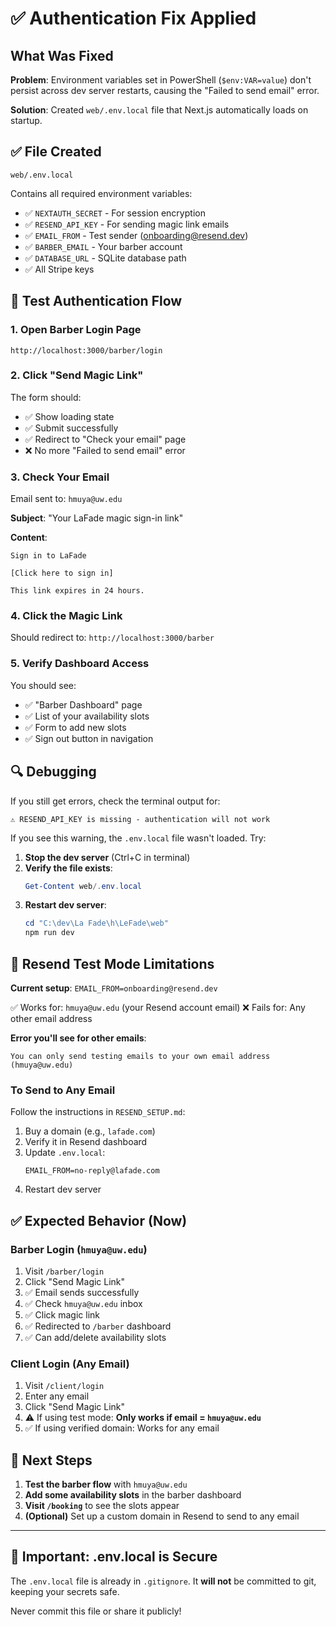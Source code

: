 # ✅ Authentication Fix Applied

## What Was Fixed

**Problem**: Environment variables set in PowerShell (`$env:VAR=value`) don't persist across dev server restarts, causing the "Failed to send email" error.

**Solution**: Created `web/.env.local` file that Next.js automatically loads on startup.

## ✅ File Created

```
web/.env.local
```

Contains all required environment variables:
- ✅ `NEXTAUTH_SECRET` - For session encryption
- ✅ `RESEND_API_KEY` - For sending magic link emails  
- ✅ `EMAIL_FROM` - Test sender (onboarding@resend.dev)
- ✅ `BARBER_EMAIL` - Your barber account
- ✅ `DATABASE_URL` - SQLite database path
- ✅ All Stripe keys

## 🧪 Test Authentication Flow

### 1. Open Barber Login Page
```
http://localhost:3000/barber/login
```

### 2. Click "Send Magic Link"
The form should:
- ✅ Show loading state
- ✅ Submit successfully
- ✅ Redirect to "Check your email" page
- ❌ No more "Failed to send email" error

### 3. Check Your Email
Email sent to: `hmuya@uw.edu`

**Subject**: "Your LaFade magic sign-in link"

**Content**:
```
Sign in to LaFade

[Click here to sign in]

This link expires in 24 hours.
```

### 4. Click the Magic Link
Should redirect to: `http://localhost:3000/barber`

### 5. Verify Dashboard Access
You should see:
- ✅ "Barber Dashboard" page
- ✅ List of your availability slots
- ✅ Form to add new slots
- ✅ Sign out button in navigation

## 🔍 Debugging

If you still get errors, check the terminal output for:

```
⚠️ RESEND_API_KEY is missing - authentication will not work
```

If you see this warning, the `.env.local` file wasn't loaded. Try:

1. **Stop the dev server** (Ctrl+C in terminal)
2. **Verify the file exists**:
   ```powershell
   Get-Content web/.env.local
   ```
3. **Restart dev server**:
   ```powershell
   cd "C:\dev\La Fade\h\LeFade\web"
   npm run dev
   ```

## 📧 Resend Test Mode Limitations

**Current setup**: `EMAIL_FROM=onboarding@resend.dev`

✅ Works for: `hmuya@uw.edu` (your Resend account email)
❌ Fails for: Any other email address

**Error you'll see for other emails**:
```
You can only send testing emails to your own email address (hmuya@uw.edu)
```

### To Send to Any Email

Follow the instructions in `RESEND_SETUP.md`:
1. Buy a domain (e.g., `lafade.com`)
2. Verify it in Resend dashboard
3. Update `.env.local`:
   ```
   EMAIL_FROM=no-reply@lafade.com
   ```
4. Restart dev server

## ✅ Expected Behavior (Now)

### Barber Login (`hmuya@uw.edu`)
1. Visit `/barber/login`
2. Click "Send Magic Link"
3. ✅ Email sends successfully
4. ✅ Check `hmuya@uw.edu` inbox
5. ✅ Click magic link
6. ✅ Redirected to `/barber` dashboard
7. ✅ Can add/delete availability slots

### Client Login (Any Email)
1. Visit `/client/login`
2. Enter any email
3. Click "Send Magic Link"
4. ⚠️ If using test mode: **Only works if email = `hmuya@uw.edu`**
5. ✅ If using verified domain: Works for any email

## 🎯 Next Steps

1. **Test the barber flow** with `hmuya@uw.edu`
2. **Add some availability slots** in the barber dashboard
3. **Visit `/booking`** to see the slots appear
4. **(Optional)** Set up a custom domain in Resend to send to any email

---

## 🚨 Important: .env.local is Secure

The `.env.local` file is already in `.gitignore`. It **will not** be committed to git, keeping your secrets safe.

Never commit this file or share it publicly!

